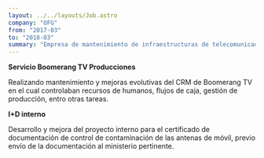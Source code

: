 ```yaml
---
layout: ../../layouts/Job.astro
company: "OFG"
from: "2017-03"
to: "2018-03"
summary: "Empresa de mantenimiento de infraestructuras de telecomunicaciones, estuve destinado como subcontratado por Indra en un proyecto de mantenimiendo del CRM de la productora Boomerang. También optimicé una app de negocio crítica para la empresa de validación de mediciones de radicación de antenas móviles para presentar a organismos oficiales."
---
```


**Servicio Boomerang TV Producciones**

Realizando mantenimiento y mejoras evolutivas del CRM de Boomerang TV en el cual controlaban recursos de humanos, flujos de caja, gestión de producción, entro otras tareas.

**I+D interno**

Desarrollo y mejora del proyecto interno para el certificado de documentación de control de contaminación de las antenas de móvil, previo envío de la documentación al ministerio pertinente.
